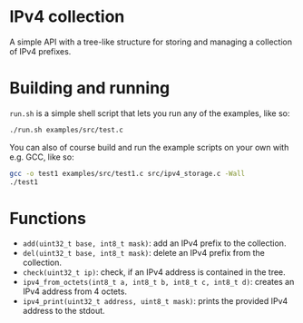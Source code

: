 # IPv4 collection
A simple API with a tree-like structure for storing and managing a collection of IPv4 prefixes.

# Building and running
`run.sh` is a simple shell script that lets you run any of the examples, like so:
```bash
./run.sh examples/src/test.c
```

You can also of course build and run the example scripts on your own with e.g. GCC, like so:
```bash
gcc -o test1 examples/src/test1.c src/ipv4_storage.c -Wall
./test1
```

# Functions
- `add(uint32_t base, int8_t mask)`: add an IPv4 prefix to the collection.
- `del(uint32_t base, int8_t mask)`: delete an IPv4 prefix from the collection.
- `check(uint32_t ip)`: check, if an IPv4 address is contained in the tree.
- `ipv4_from_octets(int8_t a, int8_t b, int8_t c, int8_t d)`: creates an IPv4 address from 4 octets.
- `ipv4_print(uint32_t address, uint8_t mask)`: prints the provided IPv4 address to the stdout.